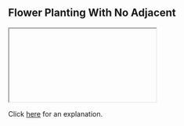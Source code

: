 ##  Flower Planting With No Adjacent 

<iframe></iframe>

Click [here](Explanation.md) for an explanation.

